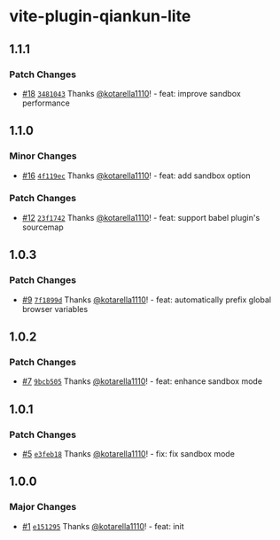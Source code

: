 # vite-plugin-qiankun-lite

## 1.1.1

### Patch Changes

- [#18](https://github.com/kotarella1110/vite-plugin-qiankun-lite/pull/18) [`3481043`](https://github.com/kotarella1110/vite-plugin-qiankun-lite/commit/34810439baff9cc76684effb20a6b6ee860e6bba) Thanks [@kotarella1110](https://github.com/kotarella1110)! - feat: improve sandbox performance

## 1.1.0

### Minor Changes

- [#16](https://github.com/kotarella1110/vite-plugin-qiankun-lite/pull/16) [`4f119ec`](https://github.com/kotarella1110/vite-plugin-qiankun-lite/commit/4f119ec32653eddcb6e6c2ed1e240206b288d656) Thanks [@kotarella1110](https://github.com/kotarella1110)! - feat: add sandbox option

### Patch Changes

- [#12](https://github.com/kotarella1110/vite-plugin-qiankun-lite/pull/12) [`23f1742`](https://github.com/kotarella1110/vite-plugin-qiankun-lite/commit/23f1742d15ee46aef0f62d0946a2632e35716e42) Thanks [@kotarella1110](https://github.com/kotarella1110)! - feat: support babel plugin's sourcemap

## 1.0.3

### Patch Changes

- [#9](https://github.com/kotarella1110/vite-plugin-qiankun-lite/pull/9) [`7f1899d`](https://github.com/kotarella1110/vite-plugin-qiankun-lite/commit/7f1899db730bfc74d55473df8d97d0277502e4b9) Thanks [@kotarella1110](https://github.com/kotarella1110)! - feat: automatically prefix global browser variables

## 1.0.2

### Patch Changes

- [#7](https://github.com/kotarella1110/vite-plugin-qiankun-lite/pull/7) [`9bcb505`](https://github.com/kotarella1110/vite-plugin-qiankun-lite/commit/9bcb505b8083879b6e7544ba0f1a1b37c92a5233) Thanks [@kotarella1110](https://github.com/kotarella1110)! - feat: enhance sandbox mode

## 1.0.1

### Patch Changes

- [#5](https://github.com/kotarella1110/vite-plugin-qiankun-lite/pull/5) [`e3feb18`](https://github.com/kotarella1110/vite-plugin-qiankun-lite/commit/e3feb1897ef596bd9c784386477479eb09dbd06d) Thanks [@kotarella1110](https://github.com/kotarella1110)! - fix: fix sandbox mode

## 1.0.0

### Major Changes

- [#1](https://github.com/kotarella1110/vite-plugin-qiankun-lite/pull/1) [`e151295`](https://github.com/kotarella1110/vite-plugin-qiankun-lite/commit/e151295cc9c80e44cf79ac1387f5d17caf3bee1c) Thanks [@kotarella1110](https://github.com/kotarella1110)! - feat: init
